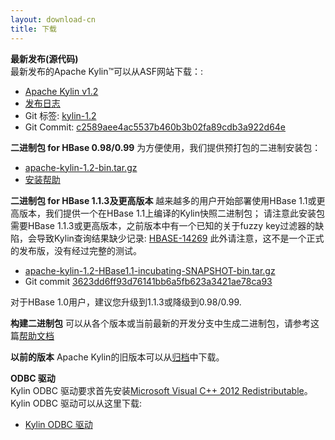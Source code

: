 ```yaml
---
layout: download-cn
title: 下载
---
```


__最新发布(源代码)__  
最新发布的Apache Kylin™可以从ASF网站下载：:

* [Apache Kylin v1.2](http://www.apache.org/dyn/closer.cgi/kylin/apache-kylin-1.2/)
* [发布日志](http://kylin.apache.org/docs/release_notes.html)
* Git 标签: [kylin-1.2](https://github.com/apache/kylin/tree/kylin-1.2)
* Git Commit: [c2589aee4ac5537b460b3b02fa89cdb3a922d64e](https://github.com/apache/kylin/commit/c2589aee4ac5537b460b3b02fa89cdb3a922d64e)

__二进制包 for HBase 0.98/0.99__
为方便使用，我们提供预打包的二进制安装包：

  * [apache-kylin-1.2-bin.tar.gz](https://dist.apache.org/repos/dist/release/kylin/apache-kylin-1.2/apache-kylin-1.2-bin.tar.gz)
  * [安装帮助](http://kylin.apache.org/docs/install)

__二进制包 for HBase 1.1.3及更高版本__
越来越多的用户开始部署使用HBase 1.1或更高版本，我们提供一个在HBase 1.1上编译的Kylin快照二进制包；
请注意此安装包需要HBase 1.1.3或更高版本，之前版本中有一个已知的关于fuzzy key过滤器的缺陷，会导致Kylin查询结果缺少记录: [HBASE-14269](https://issues.apache.org/jira/browse/HBASE-14269)
此外请注意，这不是一个正式的发布版，没有经过完整的测试。

  * [apache-kylin-1.2-HBase1.1-incubating-SNAPSHOT-bin.tar.gz](https://dist.apache.org/repos/dist/dev/kylin/apache-kylin-1.2-incubating-snapshot/apache-kylin-1.2-HBase1.1-incubating-SNAPSHOT-bin.tar.gz)
  * Git commit [3623dd6ff93d76141bb6a5fb623a3421ae78ca93](https://github.com/apache/kylin/commit/3623dd6ff93d76141bb6a5fb623a3421ae78ca93)

对于HBase 1.0用户，建议您升级到1.1.3或降级到0.98/0.99.

__构建二进制包__
可以从各个版本或当前最新的开发分支中生成二进制包，请参考这篇[帮助文档](https://kylin.apache.org/development/howto_package.html)

__以前的版本__
Apache Kylin的旧版本可以从[归档](https://archive.apache.org/dist/kylin/)中下载。

__ODBC 驱动__  
Kylin ODBC 驱动要求首先安装[Microsoft Visual C++ 2012 Redistributable]()。 
Kylin ODBC 驱动可以从这里下载:

  * [Kylin ODBC 驱动](http://kylin.apache.org/download/KylinODBCDriver.zip)
